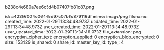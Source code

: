 b238c4e680a7ee6c5d4b07407fb81c87.png

id: a42356004c06445d97c07b6c879116df
mime: image/png
filename: 
created_time: 2022-01-29T13:34:48.973Z
updated_time: 2022-01-29T13:34:48.973Z
user_created_time: 2022-01-29T13:34:48.973Z
user_updated_time: 2022-01-29T13:34:48.973Z
file_extension: png
encryption_cipher_text: 
encryption_applied: 0
encryption_blob_encrypted: 0
size: 153429
is_shared: 0
share_id: 
master_key_id: 
type_: 4